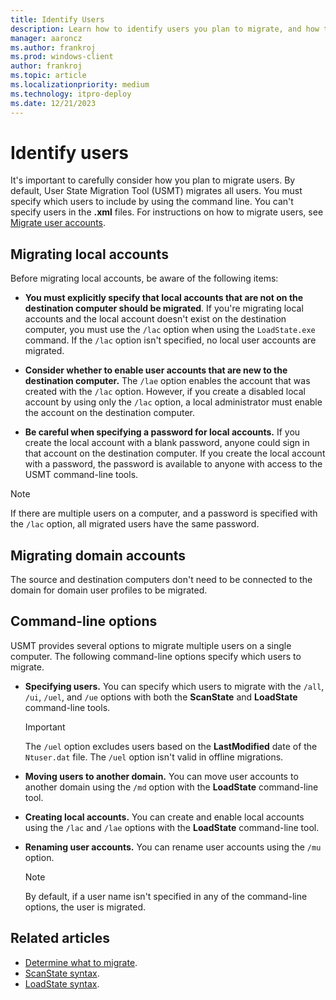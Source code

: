 ```yaml
---
title: Identify Users
description: Learn how to identify users you plan to migrate, and how to migrate local accounts and domain accounts.
manager: aaroncz
ms.author: frankroj
ms.prod: windows-client
author: frankroj
ms.topic: article
ms.localizationpriority: medium
ms.technology: itpro-deploy
ms.date: 12/21/2023
---
```


# Identify users

It's important to carefully consider how you plan to migrate users. By default, User State Migration Tool (USMT) migrates all users. You must specify which users to include by using the command line. You can't specify users in the **.xml** files. For instructions on how to migrate users, see [Migrate user accounts](usmt-migrate-user-accounts.md).

## Migrating local accounts

Before migrating local accounts, be aware of the following items:

- **You must explicitly specify that local accounts that are not on the destination computer should be migrated**. If you're migrating local accounts and the local account doesn't exist on the destination computer, you must use the `/lac` option when using the `LoadState.exe` command. If the `/lac` option isn't specified, no local user accounts are migrated.

- **Consider whether to enable user accounts that are new to the destination computer.** The `/lae` option enables the account that was created with the `/lac` option. However, if you create a disabled local account by using only the `/lac` option, a local administrator must enable the account on the destination computer.

- **Be careful when specifying a password for local accounts.** If you create the local account with a blank password, anyone could sign in that account on the destination computer. If you create the local account with a password, the password is available to anyone with access to the USMT command-line tools.

> [!NOTE]
>
> If there are multiple users on a computer, and a password is specified with the `/lac` option, all migrated users have the same password.

## Migrating domain accounts

The source and destination computers don't need to be connected to the domain for domain user profiles to be migrated.

## Command-line options

USMT provides several options to migrate multiple users on a single computer. The following command-line options specify which users to migrate.

- **Specifying users.** You can specify which users to migrate with the `/all`, `/ui`, `/uel`, and `/ue` options with both the  **ScanState** and **LoadState** command-line tools.

  > [!IMPORTANT]
  >
  > The `/uel` option excludes users based on the **LastModified** date of the `Ntuser.dat` file. The `/uel` option isn't valid in offline migrations.

- **Moving users to another domain.** You can move user accounts to another domain using the `/md` option with the **LoadState** command-line tool.

- **Creating local accounts.** You can create and enable local accounts using the `/lac` and `/lae` options with the **LoadState** command-line tool.

- **Renaming user accounts.** You can rename user accounts using the `/mu` option.

  > [!NOTE]
  >
  > By default, if a user name isn't specified in any of the command-line options, the user is migrated.

## Related articles

- [Determine what to migrate](usmt-determine-what-to-migrate.md).
- [ScanState syntax](usmt-scanstate-syntax.md).
- [LoadState syntax](usmt-loadstate-syntax.md).
